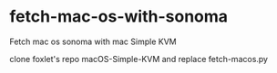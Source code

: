 # fetch-mac-os-with-sonoma
Fetch mac os sonoma with mac Simple KVM

clone foxlet's repo macOS-Simple-KVM and replace fetch-macos.py
